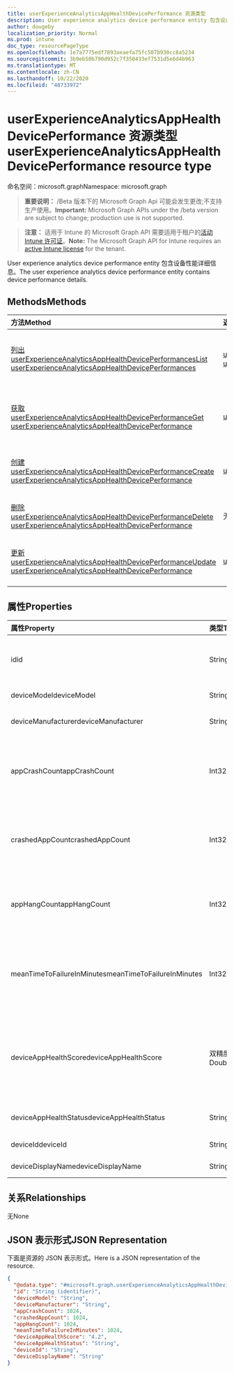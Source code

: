 ```yaml
---
title: userExperienceAnalyticsAppHealthDevicePerformance 资源类型
description: User experience analytics device performance entity 包含设备性能详细信息。
author: dougeby
localization_priority: Normal
ms.prod: intune
doc_type: resourcePageType
ms.openlocfilehash: 1e7a7775edf7893aeaefa75fc507b930cc8a5234
ms.sourcegitcommit: 3b9eb50b790d952c7f350433ef7531d5e6d4b963
ms.translationtype: MT
ms.contentlocale: zh-CN
ms.lasthandoff: 10/22/2020
ms.locfileid: "48733972"
---
```

# <a name="userexperienceanalyticsapphealthdeviceperformance-resource-type"></a><span data-ttu-id="a02d4-103">userExperienceAnalyticsAppHealthDevicePerformance 资源类型</span><span class="sxs-lookup"><span data-stu-id="a02d4-103">userExperienceAnalyticsAppHealthDevicePerformance resource type</span></span>

<span data-ttu-id="a02d4-104">命名空间：microsoft.graph</span><span class="sxs-lookup"><span data-stu-id="a02d4-104">Namespace: microsoft.graph</span></span>

> <span data-ttu-id="a02d4-105">**重要说明：** /Beta 版本下的 Microsoft Graph Api 可能会发生更改;不支持生产使用。</span><span class="sxs-lookup"><span data-stu-id="a02d4-105">**Important:** Microsoft Graph APIs under the /beta version are subject to change; production use is not supported.</span></span>

> <span data-ttu-id="a02d4-106">**注意：** 适用于 Intune 的 Microsoft Graph API 需要适用于租户的[活动 Intune 许可证](https://go.microsoft.com/fwlink/?linkid=839381)。</span><span class="sxs-lookup"><span data-stu-id="a02d4-106">**Note:** The Microsoft Graph API for Intune requires an [active Intune license](https://go.microsoft.com/fwlink/?linkid=839381) for the tenant.</span></span>

<span data-ttu-id="a02d4-107">User experience analytics device performance entity 包含设备性能详细信息。</span><span class="sxs-lookup"><span data-stu-id="a02d4-107">The user experience analytics device performance entity contains device performance details.</span></span>

## <a name="methods"></a><span data-ttu-id="a02d4-108">Methods</span><span class="sxs-lookup"><span data-stu-id="a02d4-108">Methods</span></span>
|<span data-ttu-id="a02d4-109">方法</span><span class="sxs-lookup"><span data-stu-id="a02d4-109">Method</span></span>|<span data-ttu-id="a02d4-110">返回类型</span><span class="sxs-lookup"><span data-stu-id="a02d4-110">Return Type</span></span>|<span data-ttu-id="a02d4-111">说明</span><span class="sxs-lookup"><span data-stu-id="a02d4-111">Description</span></span>|
|:---|:---|:---|
|[<span data-ttu-id="a02d4-112">列出 userExperienceAnalyticsAppHealthDevicePerformances</span><span class="sxs-lookup"><span data-stu-id="a02d4-112">List userExperienceAnalyticsAppHealthDevicePerformances</span></span>](../api/intune-devices-userexperienceanalyticsapphealthdeviceperformance-list.md)|<span data-ttu-id="a02d4-113">[userExperienceAnalyticsAppHealthDevicePerformance](../resources/intune-devices-userexperienceanalyticsapphealthdeviceperformance.md) 集合</span><span class="sxs-lookup"><span data-stu-id="a02d4-113">[userExperienceAnalyticsAppHealthDevicePerformance](../resources/intune-devices-userexperienceanalyticsapphealthdeviceperformance.md) collection</span></span>|<span data-ttu-id="a02d4-114">列出 [userExperienceAnalyticsAppHealthDevicePerformance](../resources/intune-devices-userexperienceanalyticsapphealthdeviceperformance.md) 对象的属性和关系。</span><span class="sxs-lookup"><span data-stu-id="a02d4-114">List properties and relationships of the [userExperienceAnalyticsAppHealthDevicePerformance](../resources/intune-devices-userexperienceanalyticsapphealthdeviceperformance.md) objects.</span></span>|
|[<span data-ttu-id="a02d4-115">获取 userExperienceAnalyticsAppHealthDevicePerformance</span><span class="sxs-lookup"><span data-stu-id="a02d4-115">Get userExperienceAnalyticsAppHealthDevicePerformance</span></span>](../api/intune-devices-userexperienceanalyticsapphealthdeviceperformance-get.md)|[<span data-ttu-id="a02d4-116">userExperienceAnalyticsAppHealthDevicePerformance</span><span class="sxs-lookup"><span data-stu-id="a02d4-116">userExperienceAnalyticsAppHealthDevicePerformance</span></span>](../resources/intune-devices-userexperienceanalyticsapphealthdeviceperformance.md)|<span data-ttu-id="a02d4-117">读取 [userExperienceAnalyticsAppHealthDevicePerformance](../resources/intune-devices-userexperienceanalyticsapphealthdeviceperformance.md) 对象的属性和关系。</span><span class="sxs-lookup"><span data-stu-id="a02d4-117">Read properties and relationships of the [userExperienceAnalyticsAppHealthDevicePerformance](../resources/intune-devices-userexperienceanalyticsapphealthdeviceperformance.md) object.</span></span>|
|[<span data-ttu-id="a02d4-118">创建 userExperienceAnalyticsAppHealthDevicePerformance</span><span class="sxs-lookup"><span data-stu-id="a02d4-118">Create userExperienceAnalyticsAppHealthDevicePerformance</span></span>](../api/intune-devices-userexperienceanalyticsapphealthdeviceperformance-create.md)|[<span data-ttu-id="a02d4-119">userExperienceAnalyticsAppHealthDevicePerformance</span><span class="sxs-lookup"><span data-stu-id="a02d4-119">userExperienceAnalyticsAppHealthDevicePerformance</span></span>](../resources/intune-devices-userexperienceanalyticsapphealthdeviceperformance.md)|<span data-ttu-id="a02d4-120">创建新的 [userExperienceAnalyticsAppHealthDevicePerformance](../resources/intune-devices-userexperienceanalyticsapphealthdeviceperformance.md) 对象。</span><span class="sxs-lookup"><span data-stu-id="a02d4-120">Create a new [userExperienceAnalyticsAppHealthDevicePerformance](../resources/intune-devices-userexperienceanalyticsapphealthdeviceperformance.md) object.</span></span>|
|[<span data-ttu-id="a02d4-121">删除 userExperienceAnalyticsAppHealthDevicePerformance</span><span class="sxs-lookup"><span data-stu-id="a02d4-121">Delete userExperienceAnalyticsAppHealthDevicePerformance</span></span>](../api/intune-devices-userexperienceanalyticsapphealthdeviceperformance-delete.md)|<span data-ttu-id="a02d4-122">无</span><span class="sxs-lookup"><span data-stu-id="a02d4-122">None</span></span>|<span data-ttu-id="a02d4-123">删除 [userExperienceAnalyticsAppHealthDevicePerformance](../resources/intune-devices-userexperienceanalyticsapphealthdeviceperformance.md)。</span><span class="sxs-lookup"><span data-stu-id="a02d4-123">Deletes a [userExperienceAnalyticsAppHealthDevicePerformance](../resources/intune-devices-userexperienceanalyticsapphealthdeviceperformance.md).</span></span>|
|[<span data-ttu-id="a02d4-124">更新 userExperienceAnalyticsAppHealthDevicePerformance</span><span class="sxs-lookup"><span data-stu-id="a02d4-124">Update userExperienceAnalyticsAppHealthDevicePerformance</span></span>](../api/intune-devices-userexperienceanalyticsapphealthdeviceperformance-update.md)|[<span data-ttu-id="a02d4-125">userExperienceAnalyticsAppHealthDevicePerformance</span><span class="sxs-lookup"><span data-stu-id="a02d4-125">userExperienceAnalyticsAppHealthDevicePerformance</span></span>](../resources/intune-devices-userexperienceanalyticsapphealthdeviceperformance.md)|<span data-ttu-id="a02d4-126">更新 [userExperienceAnalyticsAppHealthDevicePerformance](../resources/intune-devices-userexperienceanalyticsapphealthdeviceperformance.md) 对象的属性。</span><span class="sxs-lookup"><span data-stu-id="a02d4-126">Update the properties of a [userExperienceAnalyticsAppHealthDevicePerformance](../resources/intune-devices-userexperienceanalyticsapphealthdeviceperformance.md) object.</span></span>|

## <a name="properties"></a><span data-ttu-id="a02d4-127">属性</span><span class="sxs-lookup"><span data-stu-id="a02d4-127">Properties</span></span>
|<span data-ttu-id="a02d4-128">属性</span><span class="sxs-lookup"><span data-stu-id="a02d4-128">Property</span></span>|<span data-ttu-id="a02d4-129">类型</span><span class="sxs-lookup"><span data-stu-id="a02d4-129">Type</span></span>|<span data-ttu-id="a02d4-130">说明</span><span class="sxs-lookup"><span data-stu-id="a02d4-130">Description</span></span>|
|:---|:---|:---|
|<span data-ttu-id="a02d4-131">id</span><span class="sxs-lookup"><span data-stu-id="a02d4-131">id</span></span>|<span data-ttu-id="a02d4-132">String</span><span class="sxs-lookup"><span data-stu-id="a02d4-132">String</span></span>|<span data-ttu-id="a02d4-133">User experience analytics 设备性能对象的唯一标识符。</span><span class="sxs-lookup"><span data-stu-id="a02d4-133">The unique identifier of the user experience analytics device performance object.</span></span>|
|<span data-ttu-id="a02d4-134">deviceModel</span><span class="sxs-lookup"><span data-stu-id="a02d4-134">deviceModel</span></span>|<span data-ttu-id="a02d4-135">String</span><span class="sxs-lookup"><span data-stu-id="a02d4-135">String</span></span>|<span data-ttu-id="a02d4-136">设备的模型名称。</span><span class="sxs-lookup"><span data-stu-id="a02d4-136">The model name of the device.</span></span>|
|<span data-ttu-id="a02d4-137">deviceManufacturer</span><span class="sxs-lookup"><span data-stu-id="a02d4-137">deviceManufacturer</span></span>|<span data-ttu-id="a02d4-138">String</span><span class="sxs-lookup"><span data-stu-id="a02d4-138">String</span></span>|<span data-ttu-id="a02d4-139">设备的制造商名称。</span><span class="sxs-lookup"><span data-stu-id="a02d4-139">The manufacturer name of the device.</span></span>|
|<span data-ttu-id="a02d4-140">appCrashCount</span><span class="sxs-lookup"><span data-stu-id="a02d4-140">appCrashCount</span></span>|<span data-ttu-id="a02d4-141">Int32</span><span class="sxs-lookup"><span data-stu-id="a02d4-141">Int32</span></span>|<span data-ttu-id="a02d4-142">设备的应用程序崩溃的数量。</span><span class="sxs-lookup"><span data-stu-id="a02d4-142">The number of app crashes for the device.</span></span> <span data-ttu-id="a02d4-143">有效值-2147483648 到2147483647</span><span class="sxs-lookup"><span data-stu-id="a02d4-143">Valid values -2147483648 to 2147483647</span></span>|
|<span data-ttu-id="a02d4-144">crashedAppCount</span><span class="sxs-lookup"><span data-stu-id="a02d4-144">crashedAppCount</span></span>|<span data-ttu-id="a02d4-145">Int32</span><span class="sxs-lookup"><span data-stu-id="a02d4-145">Int32</span></span>|<span data-ttu-id="a02d4-146">设备的不同应用故障次数。</span><span class="sxs-lookup"><span data-stu-id="a02d4-146">The number of distinct app crashes for the device.</span></span> <span data-ttu-id="a02d4-147">有效值-2147483648 到2147483647</span><span class="sxs-lookup"><span data-stu-id="a02d4-147">Valid values -2147483648 to 2147483647</span></span>|
|<span data-ttu-id="a02d4-148">appHangCount</span><span class="sxs-lookup"><span data-stu-id="a02d4-148">appHangCount</span></span>|<span data-ttu-id="a02d4-149">Int32</span><span class="sxs-lookup"><span data-stu-id="a02d4-149">Int32</span></span>|<span data-ttu-id="a02d4-150">设备的应用程序挂起数。</span><span class="sxs-lookup"><span data-stu-id="a02d4-150">The number of app hangs for the device.</span></span> <span data-ttu-id="a02d4-151">有效值-2147483648 到2147483647</span><span class="sxs-lookup"><span data-stu-id="a02d4-151">Valid values -2147483648 to 2147483647</span></span>|
|<span data-ttu-id="a02d4-152">meanTimeToFailureInMinutes</span><span class="sxs-lookup"><span data-stu-id="a02d4-152">meanTimeToFailureInMinutes</span></span>|<span data-ttu-id="a02d4-153">Int32</span><span class="sxs-lookup"><span data-stu-id="a02d4-153">Int32</span></span>|<span data-ttu-id="a02d4-154">设备在几分钟内出现故障的平均时间。</span><span class="sxs-lookup"><span data-stu-id="a02d4-154">The mean time to failure for the device in minutes.</span></span> <span data-ttu-id="a02d4-155">有效值-2147483648 到2147483647</span><span class="sxs-lookup"><span data-stu-id="a02d4-155">Valid values -2147483648 to 2147483647</span></span>|
|<span data-ttu-id="a02d4-156">deviceAppHealthScore</span><span class="sxs-lookup"><span data-stu-id="a02d4-156">deviceAppHealthScore</span></span>|<span data-ttu-id="a02d4-157">双精度</span><span class="sxs-lookup"><span data-stu-id="a02d4-157">Double</span></span>|<span data-ttu-id="a02d4-158">设备的应用运行状况得分。</span><span class="sxs-lookup"><span data-stu-id="a02d4-158">The app health score of the device.</span></span> <span data-ttu-id="a02d4-159">有效值-1.79769313486232 E + 308 到 1.79769313486232 E + 308</span><span class="sxs-lookup"><span data-stu-id="a02d4-159">Valid values -1.79769313486232E+308 to 1.79769313486232E+308</span></span>|
|<span data-ttu-id="a02d4-160">deviceAppHealthStatus</span><span class="sxs-lookup"><span data-stu-id="a02d4-160">deviceAppHealthStatus</span></span>|<span data-ttu-id="a02d4-161">String</span><span class="sxs-lookup"><span data-stu-id="a02d4-161">String</span></span>|<span data-ttu-id="a02d4-162">设备的整体应用运行状况状态。</span><span class="sxs-lookup"><span data-stu-id="a02d4-162">The overall app health status of the device.</span></span>|
|<span data-ttu-id="a02d4-163">deviceId</span><span class="sxs-lookup"><span data-stu-id="a02d4-163">deviceId</span></span>|<span data-ttu-id="a02d4-164">String</span><span class="sxs-lookup"><span data-stu-id="a02d4-164">String</span></span>|<span data-ttu-id="a02d4-165">设备的 id。</span><span class="sxs-lookup"><span data-stu-id="a02d4-165">The id of the device.</span></span>|
|<span data-ttu-id="a02d4-166">deviceDisplayName</span><span class="sxs-lookup"><span data-stu-id="a02d4-166">deviceDisplayName</span></span>|<span data-ttu-id="a02d4-167">String</span><span class="sxs-lookup"><span data-stu-id="a02d4-167">String</span></span>|<span data-ttu-id="a02d4-168">设备的名称。</span><span class="sxs-lookup"><span data-stu-id="a02d4-168">The name of the device.</span></span>|

## <a name="relationships"></a><span data-ttu-id="a02d4-169">关系</span><span class="sxs-lookup"><span data-stu-id="a02d4-169">Relationships</span></span>
<span data-ttu-id="a02d4-170">无</span><span class="sxs-lookup"><span data-stu-id="a02d4-170">None</span></span>

## <a name="json-representation"></a><span data-ttu-id="a02d4-171">JSON 表示形式</span><span class="sxs-lookup"><span data-stu-id="a02d4-171">JSON Representation</span></span>
<span data-ttu-id="a02d4-172">下面是资源的 JSON 表示形式。</span><span class="sxs-lookup"><span data-stu-id="a02d4-172">Here is a JSON representation of the resource.</span></span>
<!-- {
  "blockType": "resource",
  "keyProperty": "id",
  "@odata.type": "microsoft.graph.userExperienceAnalyticsAppHealthDevicePerformance"
}
-->
``` json
{
  "@odata.type": "#microsoft.graph.userExperienceAnalyticsAppHealthDevicePerformance",
  "id": "String (identifier)",
  "deviceModel": "String",
  "deviceManufacturer": "String",
  "appCrashCount": 1024,
  "crashedAppCount": 1024,
  "appHangCount": 1024,
  "meanTimeToFailureInMinutes": 1024,
  "deviceAppHealthScore": "4.2",
  "deviceAppHealthStatus": "String",
  "deviceId": "String",
  "deviceDisplayName": "String"
}
```






